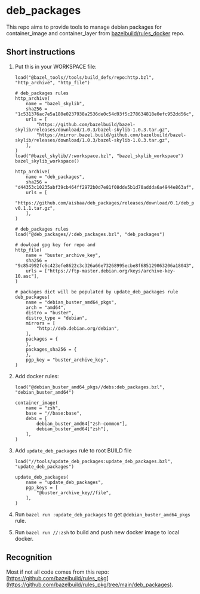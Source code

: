 # deb_packages

This repo aims to provide tools to manage debian packages for container_image
and container_layer from
[bazelbuild/rules_docker](https://github.com/bazelbuild/rules_docker) repo.

## Short instructions

1. Put this in your WORKSPACE file:

   ```bzl
   load("@bazel_tools//tools/build_defs/repo:http.bzl", "http_archive", "http_file")

   # deb_packages rules
   http_archive(
       name = "bazel_skylib",
       sha256 = "1c531376ac7e5a180e0237938a2536de0c54d93f5c278634818e0efc952dd56c",
       urls = [
           "https://github.com/bazelbuild/bazel-skylib/releases/download/1.0.3/bazel-skylib-1.0.3.tar.gz",
           "https://mirror.bazel.build/github.com/bazelbuild/bazel-skylib/releases/download/1.0.3/bazel-skylib-1.0.3.tar.gz",
       ],
   )
   load("@bazel_skylib//:workspace.bzl", "bazel_skylib_workspace")
   bazel_skylib_workspace()

   http_archive(
       name = "deb_packages",
       sha256 = "d44353c10235abf39cb464ff2972b0d7e81f08dde5b1d70addda6a4944e863af",
       urls = [
           "https://github.com/aisbaa/deb_packages/releases/download/0.1/deb_packages-v0.1.1.tar.gz",
       ],
   )

   # deb_packages rules
   load("@deb_packages//:deb_packages.bzl", "deb_packages")

   # dowload gpg key for repo and
   http_file(
       name = "buster_archive_key",
       sha256 = "9c854992fc6c423efe8622c3c326a66e73268995ecbe8f685129063206a18043",
       urls = ["https://ftp-master.debian.org/keys/archive-key-10.asc"],
   )

   # packages dict will be populated by update_deb_packages rule
   deb_packages(
       name = "debian_buster_amd64_pkgs",
       arch = "amd64",
       distro = "buster",
       distro_type = "debian",
       mirrors = [
           "http://deb.debian.org/debian",
       ],
       packages = {
       },
       packages_sha256 = {
       },
       pgp_key = "buster_archive_key",
   )
   ```

2. Add docker rules:

   ```bzl
   load("@debian_buster_amd64_pkgs//debs:deb_packages.bzl", "debian_buster_amd64")

   container_image(
       name = "zsh",
       base = "//base:base",
       debs = [
           debian_buster_amd64["zsh-common"],
           debian_buster_amd64["zsh"],
       ],
   )
   ```

3. Add `update_deb_packages` rule to root BUILD file

   ```
   load("//tools/update_deb_packages:update_deb_packages.bzl", "update_deb_packages")

   update_deb_packages(
       name = "update_deb_packages",
       pgp_keys = [
           "@buster_archive_key//file",
       ],
   )
   ```

4. Run `bazel run :update_deb_packages` to get `@debian_buster_amd64_pkgs` rule.

5. Run `bazel run //:zsh` to build and push new docker image to local docker.


## Recognition

Most if not all code comes from this repo:
[https://github.com/bazelbuild/rules_pkg](https://github.com/bazelbuild/rules_pkg/tree/main/deb_packages).
